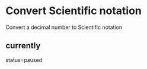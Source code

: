 # Convert Scientific notation
Convert a decimal number to  Scientific notation
## currently
status=paused